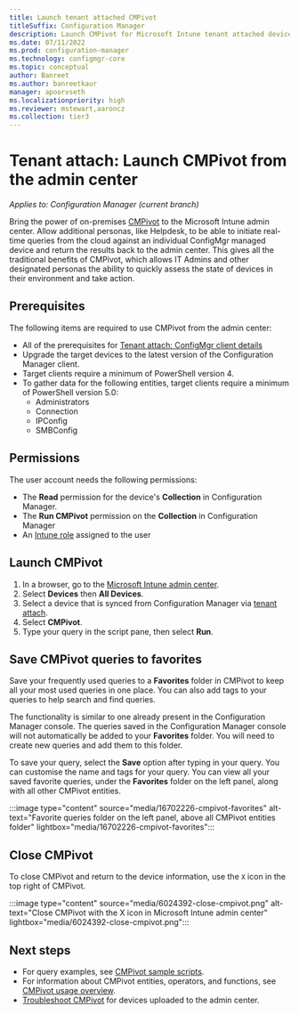 ```yaml
---
title: Launch tenant attached CMPivot
titleSuffix: Configuration Manager
description: Launch CMPivot for Microsoft Intune tenant attached devices.
ms.date: 07/11/2022
ms.prod: configuration-manager
ms.technology: configmgr-core
ms.topic: conceptual
author: Banreet
ms.author: banreetkaur
manager: apoorvseth
ms.localizationpriority: high
ms.reviewer: mstewart,aaroncz 
ms.collection: tier3
---
```


# <a name="bkmk_cmpivot"></a> Tenant attach: Launch CMPivot from the admin center

*Applies to: Configuration Manager (current branch)* 

<!--6024392-->
Bring the power of on-premises [CMPivot](../core/servers/manage/cmpivot.md) to the Microsoft Intune admin center. Allow additional personas, like Helpdesk, to be able to initiate real-time queries from the cloud against an individual ConfigMgr managed device and return the results back to the admin center. This gives all the traditional benefits of CMPivot, which allows IT Admins and other designated personas the ability to quickly assess the state of devices in their environment and take action.

## Prerequisites

The following items are required to use CMPivot from the admin center:

- All of the prerequisites for [Tenant attach: ConfigMgr client details](client-details.md)
- Upgrade the target devices to the latest version of the Configuration Manager client.  
- Target clients require a minimum of PowerShell version 4.
- To gather data for the following entities, target clients require a minimum of PowerShell version 5.0:  
  - Administrators
  - Connection
  - IPConfig
  - SMBConfig

## Permissions

The user account needs the following permissions:

- The **Read** permission for the device's **Collection** in Configuration Manager.
- The **Run CMPivot** permission on the **Collection** in Configuration Manager
- An [Intune role](../../intune/fundamentals/role-based-access-control.md) assigned to the user <!--7980141-->


## <a name="bkmk_launch"></a> Launch CMPivot

1. In a browser, go to the [Microsoft Intune admin center](https://go.microsoft.com/fwlink/?linkid=2109431).
1. Select **Devices** then **All Devices**.
1. Select a device that is synced from Configuration Manager via [tenant attach](device-sync-actions.md).
1. Select **CMPivot**.
1. Type your query in the script pane, then select **Run**.

## <a name="bkmk_save_favorites"></a> Save CMPivot queries to favorites 
Save your frequently used queries to a **Favorites** folder in CMPivot to keep all your most used queries in one place. You can also add tags to your queries to help search and find queries. 

The functionality is similar to one already present in the Configuration Manager console. The queries saved in the Configuration Manager console will not automatically be added to your **Favorites** folder. You will need to create new queries and add them to this folder.

To save your query, select the **Save** option after typing in your query. You can customise the name and tags for your query. 
You can view all your saved favorite queries, under the **Favorites** folder on the left panel, along with all other CMPivot entities.

:::image type="content" source="media/16702226-cmpivot-favorites" alt-text="Favorite queries folder on the left panel, above all CMPivot entities folder" lightbox="media/16702226-cmpivot-favorites":::

## Close CMPivot

To close CMPivot and return to the device information, use the `X` icon in the top right of CMPivot.

   :::image type="content" source="media/6024392-close-cmpivot.png" alt-text="Close CMPivot with the X icon in Microsoft Intune admin center" lightbox="media/6024392-close-cmpivot.png":::

## Next steps

- For query examples, see [CMPivot sample scripts](cmpivot-samples-attached.md).
- For information about CMPivot entities, operators, and functions, see [CMPivot usage overview](cmpivot-overview-attached.md).
- [Troubleshoot CMPivot](troubleshoot-cmpivot.md) for devices uploaded to the admin center.
